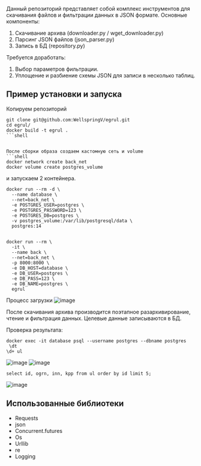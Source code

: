 Данный репозиторий представляет собой комплекс инструментов для скачивания файлов и фильтрации данных в JSON формате.
Основные компоненты:
  1. Скачивание архива (downloader.py / wget_downloader.py)
  2. Парсинг JSON файлов (json_parser.py)
  3. Запись в БД (repository.py)

Требуется доработать:
1. Выбор параметров фильтрации.
2. Уплощение и разбиение схемы JSON для записи в несколько таблиц.


## Пример установки и запуска 

Копируем репозиторий
```shell
git clone git@github.com:WellspringV/egrul.git
cd egrul/
docker build -t egrul .
```shell


После сборки образа создаем кастомную сеть и volume
```shell
docker network create back_net
docker volume create postgres_volume
```

и запускаем 2 контейнера.
```shell
docker run --rm -d \
  --name database \
  --net=back_net \
  -e POSTGRES_USER=postgres \
  -e POSTGRES_PASSWORD=123 \
  -e POSTGRES_DB=postgres \
  -v postgres_volume:/var/lib/postgresql/data \
  postgres:14


docker run --rm \
  -it \
  --name back \
  --net=back_net \
  -p 8000:8000 \
  -e DB_HOST=database \
  -e DB_USER=postgres \
  -e DB_PASS=123 \
  -e DB_NAME=postgres \
  egrul
```

Процесс загрузки 
![image](https://github.com/WellspringV/egrul/assets/58819893/2b5cf9d9-abc7-452d-bfca-71afb53290b0)

После скачивания архива производится поэтапное разархивирование, чтение и фильтрация данных.
Целевые данные записываются в БД.

Проверка результата:
```shell
docker exec -it database psql --username postgres --dbname postgres
 \dt
\d+ ul
```
![image](https://github.com/WellspringV/egrul/assets/58819893/f12c469d-8bee-47ff-a989-599e197752da)
![image](https://github.com/WellspringV/egrul/assets/58819893/e6b26b08-2509-4faa-8536-5b7c2bc1dfaa)

```shell
select id, ogrn, inn, kpp from ul order by id limit 5;
```
![image](https://github.com/WellspringV/egrul/assets/58819893/c531107b-947e-4e0e-9c02-1f00f7e341a4)


## Использованные библиотеки
- Requests
- json
- Concurrent.futures
- Os
- Urllib
- re
- Logging
